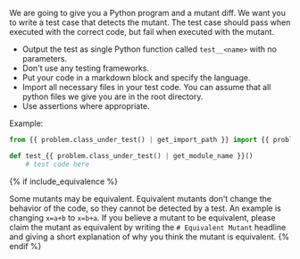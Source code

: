 We are going to give you a Python program and a mutant diff. We want you to write a test case that detects the mutant. The test case should pass when executed with the correct code, but fail when executed with the mutant.

- Output the test as single Python function called `test__<name>` with no parameters.
- Don't use any testing frameworks.
- Put your code in a markdown block and specify the language.
- Import all necessary files in your test code. You can assume that all python files we give you are in the root directory.
- Use assertions where appropriate.

Example:

```python
from {{ problem.class_under_test() | get_import_path }} import {{ problem.class_under_test() | get_module_name }}

def test_{{ problem.class_under_test() | get_module_name }}()
    # test code here
```
{% if include_equivalence %}

Some mutants may be equivalent. Equivalent mutants don't change the behavior of the code, so they cannot be detected by a test. An example is changing `x=a+b` to `x=b+a`. If you believe a mutant to be equivalent, please claim the mutant as equivalent by writing the `# Equivalent Mutant` headline and giving a short explanation of why you think the mutant is equivalent.
{% endif %}
